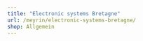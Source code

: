 ```yaml
---
title: "Electronic systems Bretagne"
url: /meyrin/electronic-systems-bretagne/
shop: Allgemein
---
```


